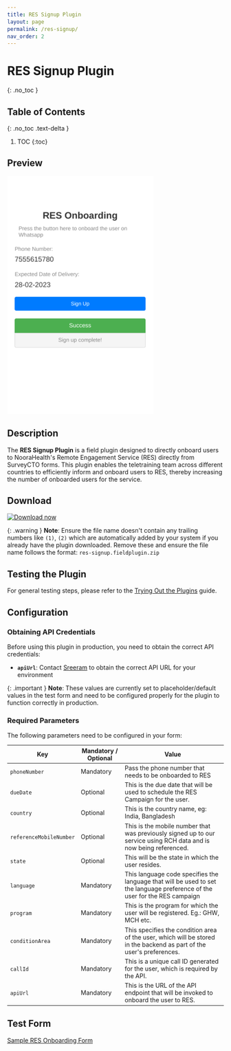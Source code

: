 ```yaml
---
title: RES Signup Plugin
layout: page
permalink: /res-signup/
nav_order: 2
---
```

# RES Signup Plugin
{: .no_toc }

## Table of Contents
{: .no_toc .text-delta }

1. TOC
{:toc}

## Preview
![](extras/plugin-preview.png)

## Description

The **RES Signup Plugin** is a field plugin designed to directly onboard users to NooraHealth's Remote Engagement Service (RES) directly from SurveyCTO forms. This plugin enables the teletraining team across different countries to efficiently inform and onboard users to RES, thereby increasing the number of onboarded users for the service.

## Download

[![Download now](../assets/images/download-button.png)](https://github.com/NooraHealth/res-signup-scto-plugin/raw/main/res-signup.fieldplugin.zip)

{: .warning }
**Note**: Ensure the file name doesn't contain any trailing numbers like `(1)`, `(2)` which are automatically added by your system if you already have the plugin downloaded. Remove these and ensure the file name follows the format: `res-signup.fieldplugin.zip`

## Testing the Plugin

For general testing steps, please refer to the [Trying Out the Plugins](../trying-out-plugins.md) guide.

## Configuration

### Obtaining API Credentials

Before using this plugin in production, you need to obtain the correct API credentials:

- **`apiUrl`**: Contact [Sreeram](https://github.com/noorahealthtech) to obtain the correct API URL for your environment

{: .important }
**Note**: These values are currently set to placeholder/default values in the test form and need to be configured properly for the plugin to function correctly in production.

### Required Parameters

The following parameters need to be configured in your form:

| Key                     | Mandatory / Optional    | Value                                                                                                          |
| ----------------------- | ----------------------- |---------------------------------------------------------------------------------------------------------------------------- |
| `phoneNumber`           | Mandatory               | Pass the phone number that needs to be onboarded to RES                                                                    |
| `dueDate`               | Optional                | This is the due date that will be used to schedule the RES Campaign for the user.                                          |
| `country`               | Optional                | This is the country name, eg: India, Bangladesh                                                                            |
| `referenceMobileNumber` | Optional                | This is the mobile number that was previously signed up to our service using RCH data and is now being referenced.         |
| `state`                 | Optional                | This will be the state in which the user resides.                                                                          |
| `language`              | Mandatory               | This language code specifies the language that will be used to set the language preference of the user for the RES campaign|
| `program`               | Mandatory               | This is the program for which the user will be registered. Eg.: GHW, MCH etc.                                               |
| `conditionArea`         | Mandatory               | This specifies the condition area of the user, which will be stored in the backend as part of the user's preferences.       |
| `callId`                | Mandatory               | This is a unique call ID generated for the user, which is required by the API.                                              |
| `apiUrl`                | Mandatory               | This is the URL of the API endpoint that will be invoked to onboard the user to RES.                                        |

## Test Form
[Sample RES Onboarding Form](./extras/test-form/wa-onboarding-plugin-demo.xlsx)
